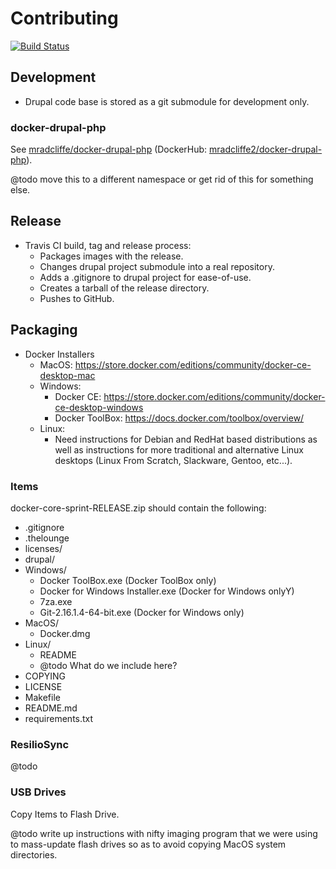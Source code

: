 # Contributing

[![Build Status](https://travis-ci.org/mradcliffe/docker-core-sprint.svg?branch=master)](https://travis-ci.org/mradcliffe/docker-core-sprint)

## Development

* Drupal code base is stored as a git submodule for development only.

### docker-drupal-php

See [mradcliffe/docker-drupal-php](https://github.com/mradcliffe/docker-drupal-php) (DockerHub:  [mradcliffe2/docker-drupal-php](https://dockerhub.com/mradcliffe2/docker-drupal-php)).

@todo move this to a different namespace or get rid of this for something else.

## Release

* Travis CI build, tag and release process:
   * Packages images with the release.
   * Changes drupal project submodule into a real repository.
   * Adds a .gitignore to drupal project for ease-of-use.
   * Creates a tarball of the release directory.
   * Pushes to GitHub.

## Packaging

* Docker Installers
   * MacOS: https://store.docker.com/editions/community/docker-ce-desktop-mac
   * Windows:
      * Docker CE: https://store.docker.com/editions/community/docker-ce-desktop-windows
      * Docker ToolBox: https://docs.docker.com/toolbox/overview/
   * Linux:
      * Need instructions for Debian and RedHat based distributions as well as instructions for more traditional and alternative Linux desktops (Linux From Scratch, Slackware, Gentoo, etc...).

### Items

docker-core-sprint-RELEASE.zip should contain the following:

* .gitignore
* .thelounge
* licenses/
* drupal/
* Windows/
   * Docker ToolBox.exe (Docker ToolBox only)
   * Docker for Windows Installer.exe (Docker for Windows onlyY)
   * 7za.exe
   * Git-2.16.1.4-64-bit.exe (Docker for Windows only)
* MacOS/
   * Docker.dmg
* Linux/
   * README
   * @todo What do we include here?
* COPYING
* LICENSE
* Makefile
* README.md
* requirements.txt

### ResilioSync

@todo

### USB Drives

Copy Items to Flash Drive.

@todo write up instructions with nifty imaging program that we were using to mass-update flash drives so as to avoid copying MacOS system directories.

